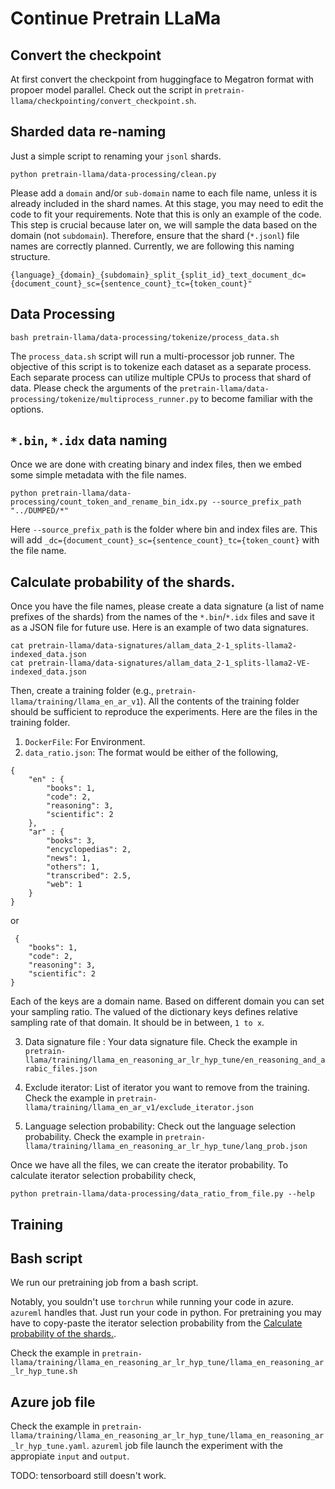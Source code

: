# Continue Pretrain LLaMa

## Convert the checkpoint

At first convert the checkpoint from huggingface to Megatron format with propoer model parallel. Check out the script in `pretrain-llama/checkpointing/convert_checkpoint.sh`. 

## Sharded data re-naming

Just a simple script to renaming your `jsonl` shards.

```
python pretrain-llama/data-processing/clean.py
```

Please add a `domain` and/or `sub-domain` name to each file name, unless it is already included in the shard names. At this stage, you may need to edit the code to fit your requirements. Note that this is only an example of the code. This step is crucial because later on, we will sample the data based on the domain (not `subdomain`). Therefore, ensure that the shard (`*.jsonl`) file names are correctly planned. Currently, we are following this naming structure.

```
{language}_{domain}_{subdomain}_split_{split_id}_text_document_dc={document_count}_sc={sentence_count}_tc={token_count}"
```

## Data Processing

```
bash pretrain-llama/data-processing/tokenize/process_data.sh
```

The `process_data.sh` script will run a multi-processor job runner. The objective of this script is to tokenize each dataset as a separate process. Each separate process can utilize multiple CPUs to process that shard of data. Please check the arguments of the `pretrain-llama/data-processing/tokenize/multiprocess_runner.py` to become familiar with the options.

## `*.bin`, `*.idx` data naming

Once we are done with creating binary and index files, then we embed some simple metadata with the file names.

```
python pretrain-llama/data-processing/count_token_and_rename_bin_idx.py --source_prefix_path "../DUMPED/*" 
```

Here `--source_prefix_path` is the folder where bin and index files are. This will add  `_dc={document_count}_sc={sentence_count}_tc={token_count}` with the file name. 

## Calculate probability of the shards.

Once you have the file names, please create a data signature (a list of name prefixes of the shards) from the names of the `*.bin`/`*.idx` files and save it as a JSON file for future use. Here is an example of two data signatures.

```
cat pretrain-llama/data-signatures/allam_data_2-1_splits-llama2-indexed_data.json
cat pretrain-llama/data-signatures/allam_data_2-1_splits-llama2-VE-indexed_data.json
```

Then, create a training folder (e.g., `pretrain-llama/training/llama_en_ar_v1`). All the contents of the training folder should be sufficient to reproduce the experiments. Here are the files in the training folder.

1. `DockerFile`: For Environment. 
2. `data_ratio.json`: The format would be either of the following, 

```
{
    "en" : {
        "books": 1, 
        "code": 2, 
        "reasoning": 3, 
        "scientific": 2
    },
    "ar" : {
        "books": 3, 
        "encyclopedias": 2, 
        "news": 1, 
        "others": 1, 
        "transcribed": 2.5, 
        "web": 1
    }
}
```
or 

```
 {
    "books": 1, 
    "code": 2, 
    "reasoning": 3, 
    "scientific": 2
}
```
Each of the keys are a domain name. Based on different domain you can set your sampling ratio. The valued of the dictionary keys defines relative sampling rate of that domain. It should be in between, `1 to x`.

3. Data signature file : Your data signature file. Check the example in `pretrain-llama/training/llama_en_reasoning_ar_lr_hyp_tune/en_reasoning_and_arabic_files.json`

4. Exclude iterator: List of iterator you want to remove from the training. Check the example in `pretrain-llama/training/llama_en_ar_v1/exclude_iterator.json`

5. Language selection probability: Check out the language selection probability. Check the example in `pretrain-llama/training/llama_en_reasoning_ar_lr_hyp_tune/lang_prob.json`

Once we have all the files, we can create the iterator probability. To calculate iterator selection probability check, 


```
python pretrain-llama/data-processing/data_ratio_from_file.py --help
```

## Training

## Bash script

We run our pretraining job from a bash script. 

Notably, you souldn't use `torchrun` while running your code in azure. `azureml` handles that. Just run your code in python.
For pretraining you may have to copy-paste the iterator selection probability from the [Calculate probability of the shards.](#calculate-probability-of-the-shards).

Check the example in `pretrain-llama/training/llama_en_reasoning_ar_lr_hyp_tune/llama_en_reasoning_ar_lr_hyp_tune.sh`



## Azure job file

Check the example in `pretrain-llama/training/llama_en_reasoning_ar_lr_hyp_tune/llama_en_reasoning_ar_lr_hyp_tune.yaml`.  `azureml` job file launch the experiment with the appropiate `input` and `output`.

TODO: tensorboard still doesn't work.